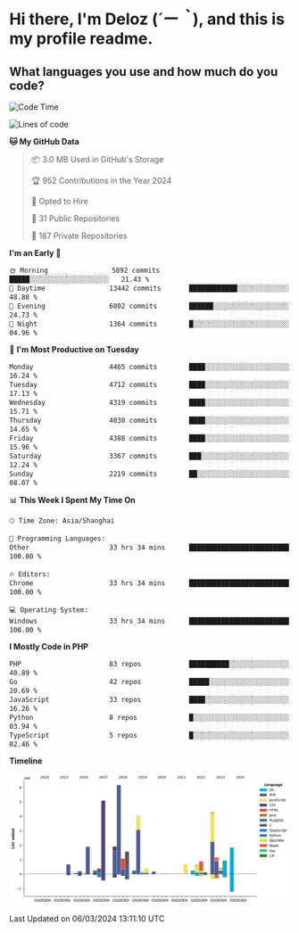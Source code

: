 # **Hi there, I'm Deloz (*´ー｀*), and this is my profile readme.**

## **What languages you use and how much do you code?**

<!--START_SECTION:waka-->
![Code Time](http://img.shields.io/badge/Code%20Time-3%2C412%20hrs%209%20mins-blue)

![Lines of code](https://img.shields.io/badge/From%20Hello%20World%20I%27ve%20Written-35.6%20million%20lines%20of%20code-blue)

**🐱 My GitHub Data** 

> 📦 3.0 MB Used in GitHub's Storage 
 > 
> 🏆 952 Contributions in the Year 2024
 > 
> 💼 Opted to Hire
 > 
> 📜 31 Public Repositories 
 > 
> 🔑 187 Private Repositories 
 > 
**I'm an Early 🐤** 

```text
🌞 Morning                5892 commits        █████░░░░░░░░░░░░░░░░░░░░   21.43 % 
🌆 Daytime                13442 commits       ████████████░░░░░░░░░░░░░   48.88 % 
🌃 Evening                6802 commits        ██████░░░░░░░░░░░░░░░░░░░   24.73 % 
🌙 Night                  1364 commits        █░░░░░░░░░░░░░░░░░░░░░░░░   04.96 % 
```
📅 **I'm Most Productive on Tuesday** 

```text
Monday                   4465 commits        ████░░░░░░░░░░░░░░░░░░░░░   16.24 % 
Tuesday                  4712 commits        ████░░░░░░░░░░░░░░░░░░░░░   17.13 % 
Wednesday                4319 commits        ████░░░░░░░░░░░░░░░░░░░░░   15.71 % 
Thursday                 4030 commits        ████░░░░░░░░░░░░░░░░░░░░░   14.65 % 
Friday                   4388 commits        ████░░░░░░░░░░░░░░░░░░░░░   15.96 % 
Saturday                 3367 commits        ███░░░░░░░░░░░░░░░░░░░░░░   12.24 % 
Sunday                   2219 commits        ██░░░░░░░░░░░░░░░░░░░░░░░   08.07 % 
```


📊 **This Week I Spent My Time On** 

```text
🕑︎ Time Zone: Asia/Shanghai

💬 Programming Languages: 
Other                    33 hrs 34 mins      █████████████████████████   100.00 % 

🔥 Editors: 
Chrome                   33 hrs 34 mins      █████████████████████████   100.00 % 

💻 Operating System: 
Windows                  33 hrs 34 mins      █████████████████████████   100.00 % 
```

**I Mostly Code in PHP** 

```text
PHP                      83 repos            ██████████░░░░░░░░░░░░░░░   40.89 % 
Go                       42 repos            █████░░░░░░░░░░░░░░░░░░░░   20.69 % 
JavaScript               33 repos            ████░░░░░░░░░░░░░░░░░░░░░   16.26 % 
Python                   8 repos             █░░░░░░░░░░░░░░░░░░░░░░░░   03.94 % 
TypeScript               5 repos             █░░░░░░░░░░░░░░░░░░░░░░░░   02.46 % 
```



**Timeline**

![Lines of Code chart](https://raw.githubusercontent.com/deloz/deloz/main/assets/bar_graph.png)


 Last Updated on 06/03/2024 13:11:10 UTC
<!--END_SECTION:waka-->

